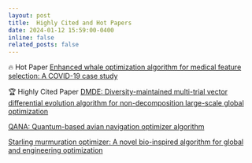```yaml
---
layout: post
title:  Highly Cited and Hot Papers 
date: 2024-01-12 15:59:00-0400
inline: false
related_posts: false
---
```

🔥 Hot Paper 
[Enhanced whale optimization algorithm for medical feature selection: A COVID-19 case study](https://www.sciencedirect.com/science/article/pii/S0010482522006126)

🏆 Highly Cited Paper 
[DMDE: Diversity-maintained multi-trial vector differential evolution algorithm for non-decomposition large-scale global optimization](https://www.sciencedirect.com/science/article/abs/pii/S0957417422003359)

[QANA: Quantum-based avian navigation optimizer algorithm](https://www.sciencedirect.com/science/article/abs/pii/S0952197621001627)

[Starling murmuration optimizer: A novel bio-inspired algorithm for global and engineering optimization](https://www.sciencedirect.com/science/article/abs/pii/S0045782522000330)
   


